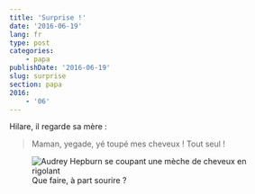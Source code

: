 ```yaml
---
title: 'Surprise !'
date: '2016-06-19'
lang: fr
type: post
categories:
    - papa
publishDate: '2016-06-19'
slug: surprise
section: papa
2016:
    - '06'
---
```


Hilare, il regarde sa mère :

> Maman, yegade, yé toupé mes cheveux ! Tout seul !

<figure>
  <img src="/assets/images/papa/2016-06-19/1.gif" alt="Audrey Hepburn se coupant une mèche de cheveux en rigolant" />
  <figcaption>Que faire, à part sourire ?</figcaption>
</figure>
